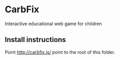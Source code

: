 CarbFix
=======

Interactive educational web game for children


Install instructions
--------------------

Point http://carbfix.is/ point to the root of this folder.

